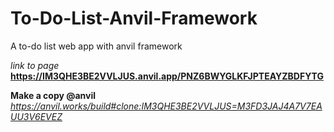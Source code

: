 # To-Do-List-Anvil-Framework
A to-do list web app with anvil framework

*link to page*
**https://IM3QHE3BE2VVLJUS.anvil.app/PNZ6BWYGLKFJPTEAYZBDFYTG**


**Make a copy @anvil** *https://anvil.works/build#clone:IM3QHE3BE2VVLJUS=M3FD3JAJ4A7V7EAUU3V6EVEZ*

